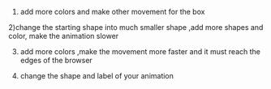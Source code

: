 1) add more colors and make other movement for the box

2)change the starting shape into much smaller shape ,add more shapes and color, make the animation slower

3) add more colors ,make the movement more faster and it must reach the edges of the browser

4) change the shape and label of your animation